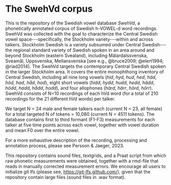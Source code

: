 # The SwehVd corpus
This is the repository of the Swedish vowel database *SwehVd*, a phonetically annotated corpus of Swedish h-VOWEL-d word recordings. SwehVd was collected with the goal to characterize the Central Swedish vowel space---specifically, the Stockholm variety---within and across talkers. Stockholm Swedish is a variety subsumed under Central Swedish---the regional standard variety of Swedish spoken in an area around and beyond Stockholm (eastern Svealand), including Mälardalssvenska, Sveamål, Uppsvenska, Mellansvenska [see e.g., @bruce2009; @elert1994; @riad2014]. The SwehVd targets the contemporary Central Swedish spoken in the larger Stockholm area. It covers the entire monophthong inventory of Central Swedish, including all nine long vowels (*hid*, *hyd*, *hud*, *hed*, *häd*, *höd*, *had*, *håd*, *hod*), eight short vowels (*hidd*, *hydd*, *hudd*, *hedd*, *hädd*, *hödd*, *hadd*, *hådd*, *hodd*), and four allophones (*härd*, *härr*, *hörd*, *hörr*). SwehVd consists of N=10 recordings of each hVd word (for a total of 210 recordings for the 21 different hVd words) per talker. 

We target N = 24 male and female talkers each (current N = 23, all female) for a total targeted N of tokens = 10,080 (current N = 4511 tokens). The database contains first to third formant (F1-F3) measurements for each talker at five time points across each vowel, together with vowel duration and mean F0 over the entire vowel.

For a more exhaustive description of the recording, processing and annotation process, please see Persson & Jaeger, 2023.

This repository contains sound files, textgrids, and a Praat script from which raw phonetic measurements were obtained, together with a rmd-file that reads in manually corrected measurement errors. We encourage all users to initialize git lfs (please see, https://git-lfs.github.com/), given that the repository contain large files (sound files in .wav format).
